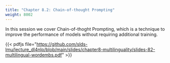 ```yaml
---
title: "Chapter 8.2: Chain-of-thought Prompting"
weight: 8002
---
```


In this session we cover Chain-of-thoght Prompting, which is a technique to improve the performance of models without requiring additional training. 
<!--more-->

{{< pdfjs file="https://github.com/slds-lmu/lecture_dl4nlp/blob/main/slides/chapter8-multilinguality/slides-82-multilingual-wordembs.pdf" >}}
